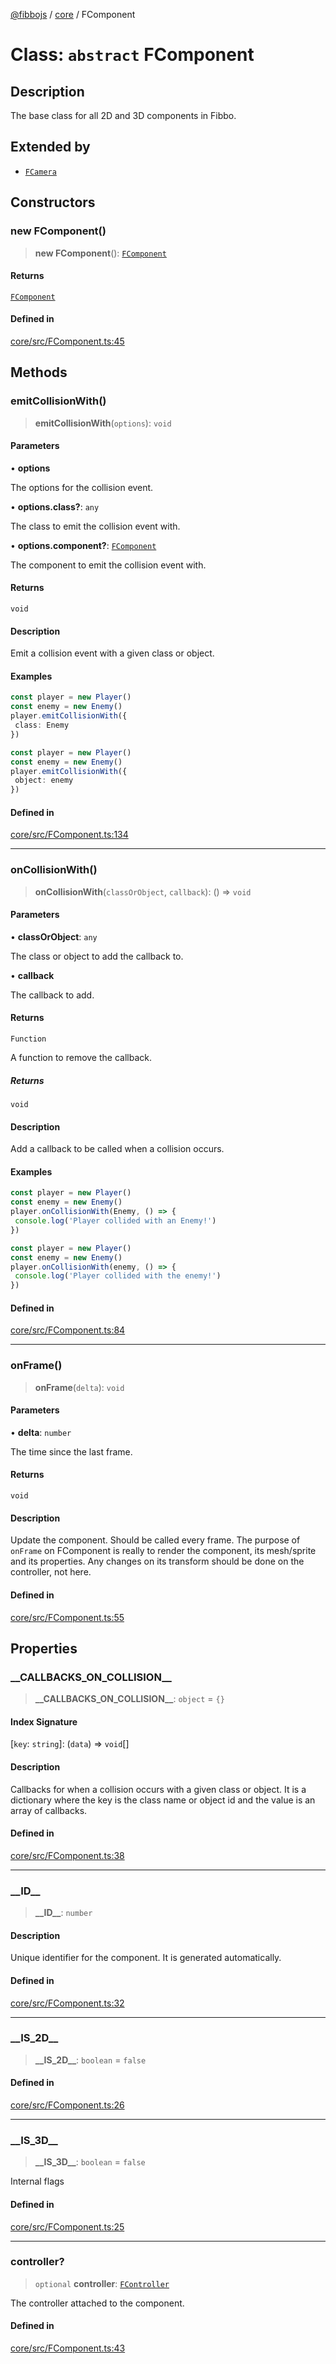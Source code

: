 [@fibbojs](/api/index) / [core](/api/core) / FComponent

# Class: `abstract` FComponent

## Description

The base class for all 2D and 3D components in Fibbo.

## Extended by

- [`FCamera`](FCamera.md)

## Constructors

### new FComponent()

> **new FComponent**(): [`FComponent`](FComponent.md)

#### Returns

[`FComponent`](FComponent.md)

#### Defined in

[core/src/FComponent.ts:45](https://github.com/fibbojs/fibbo/blob/c87e9de577b4352e4b6a8336cf19cf678868439d/packages/core/src/FComponent.ts#L45)

## Methods

### emitCollisionWith()

> **emitCollisionWith**(`options`): `void`

#### Parameters

• **options**

The options for the collision event.

• **options.class?**: `any`

The class to emit the collision event with.

• **options.component?**: [`FComponent`](FComponent.md)

The component to emit the collision event with.

#### Returns

`void`

#### Description

Emit a collision event with a given class or object.

#### Examples

```typescript
const player = new Player()
const enemy = new Enemy()
player.emitCollisionWith({
 class: Enemy
})
```

```typescript
const player = new Player()
const enemy = new Enemy()
player.emitCollisionWith({
 object: enemy
})
```

#### Defined in

[core/src/FComponent.ts:134](https://github.com/fibbojs/fibbo/blob/c87e9de577b4352e4b6a8336cf19cf678868439d/packages/core/src/FComponent.ts#L134)

***

### onCollisionWith()

> **onCollisionWith**(`classOrObject`, `callback`): () => `void`

#### Parameters

• **classOrObject**: `any`

The class or object to add the callback to.

• **callback**

The callback to add.

#### Returns

`Function`

A function to remove the callback.

##### Returns

`void`

#### Description

Add a callback to be called when a collision occurs.

#### Examples

```typescript
const player = new Player()
const enemy = new Enemy()
player.onCollisionWith(Enemy, () => {
 console.log('Player collided with an Enemy!')
})
```

```typescript
const player = new Player()
const enemy = new Enemy()
player.onCollisionWith(enemy, () => {
 console.log('Player collided with the enemy!')
})
```

#### Defined in

[core/src/FComponent.ts:84](https://github.com/fibbojs/fibbo/blob/c87e9de577b4352e4b6a8336cf19cf678868439d/packages/core/src/FComponent.ts#L84)

***

### onFrame()

> **onFrame**(`delta`): `void`

#### Parameters

• **delta**: `number`

The time since the last frame.

#### Returns

`void`

#### Description

Update the component. Should be called every frame.
The purpose of `onFrame` on FComponent is really to render the component, its mesh/sprite and its properties.
Any changes on its transform should be done on the controller, not here.

#### Defined in

[core/src/FComponent.ts:55](https://github.com/fibbojs/fibbo/blob/c87e9de577b4352e4b6a8336cf19cf678868439d/packages/core/src/FComponent.ts#L55)

## Properties

### \_\_CALLBACKS\_ON\_COLLISION\_\_

> **\_\_CALLBACKS\_ON\_COLLISION\_\_**: `object` = `{}`

#### Index Signature

 \[`key`: `string`\]: (`data`) => `void`[]

#### Description

Callbacks for when a collision occurs with a given class or object.
It is a dictionary where the key is the class name or object id and the value is an array of callbacks.

#### Defined in

[core/src/FComponent.ts:38](https://github.com/fibbojs/fibbo/blob/c87e9de577b4352e4b6a8336cf19cf678868439d/packages/core/src/FComponent.ts#L38)

***

### \_\_ID\_\_

> **\_\_ID\_\_**: `number`

#### Description

Unique identifier for the component.
It is generated automatically.

#### Defined in

[core/src/FComponent.ts:32](https://github.com/fibbojs/fibbo/blob/c87e9de577b4352e4b6a8336cf19cf678868439d/packages/core/src/FComponent.ts#L32)

***

### \_\_IS\_2D\_\_

> **\_\_IS\_2D\_\_**: `boolean` = `false`

#### Defined in

[core/src/FComponent.ts:26](https://github.com/fibbojs/fibbo/blob/c87e9de577b4352e4b6a8336cf19cf678868439d/packages/core/src/FComponent.ts#L26)

***

### \_\_IS\_3D\_\_

> **\_\_IS\_3D\_\_**: `boolean` = `false`

Internal flags

#### Defined in

[core/src/FComponent.ts:25](https://github.com/fibbojs/fibbo/blob/c87e9de577b4352e4b6a8336cf19cf678868439d/packages/core/src/FComponent.ts#L25)

***

### controller?

> `optional` **controller**: [`FController`](FController.md)

The controller attached to the component.

#### Defined in

[core/src/FComponent.ts:43](https://github.com/fibbojs/fibbo/blob/c87e9de577b4352e4b6a8336cf19cf678868439d/packages/core/src/FComponent.ts#L43)
